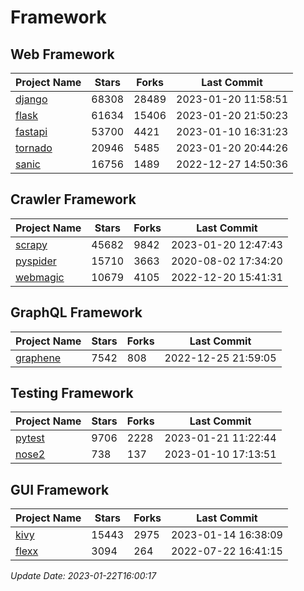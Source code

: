 # Framework

## Web Framework
| Project Name | Stars | Forks | Last Commit |
| ------------ | ----- | ----- | ----------- |
| [django](https://github.com/django/django) | 68308 | 28489 | 2023-01-20 11:58:51 |
| [flask](https://github.com/pallets/flask) | 61634 | 15406 | 2023-01-20 21:50:23 |
| [fastapi](https://github.com/tiangolo/fastapi) | 53700 | 4421 | 2023-01-10 16:31:23 |
| [tornado](https://github.com/tornadoweb/tornado) | 20946 | 5485 | 2023-01-20 20:44:26 |
| [sanic](https://github.com/sanic-org/sanic) | 16756 | 1489 | 2022-12-27 14:50:36 |

## Crawler Framework
| Project Name | Stars | Forks | Last Commit |
| ------------ | ----- | ----- | ----------- |
| [scrapy](https://github.com/scrapy/scrapy) | 45682 | 9842 | 2023-01-20 12:47:43 |
| [pyspider](https://github.com/binux/pyspider) | 15710 | 3663 | 2020-08-02 17:34:20 |
| [webmagic](https://github.com/code4craft/webmagic) | 10679 | 4105 | 2022-12-20 15:41:31 |

## GraphQL Framework
| Project Name | Stars | Forks | Last Commit |
| ------------ | ----- | ----- | ----------- |
| [graphene](https://github.com/graphql-python/graphene) | 7542 | 808 | 2022-12-25 21:59:05 |

## Testing Framework
| Project Name | Stars | Forks | Last Commit |
| ------------ | ----- | ----- | ----------- |
| [pytest](https://github.com/pytest-dev/pytest) | 9706 | 2228 | 2023-01-21 11:22:44 |
| [nose2](https://github.com/nose-devs/nose2) | 738 | 137 | 2023-01-10 17:13:51 |

## GUI Framework
| Project Name | Stars | Forks | Last Commit |
| ------------ | ----- | ----- | ----------- |
| [kivy](https://github.com/kivy/kivy) | 15443 | 2975 | 2023-01-14 16:38:09 |
| [flexx](https://github.com/flexxui/flexx) | 3094 | 264 | 2022-07-22 16:41:15 |

*Update Date: 2023-01-22T16:00:17*